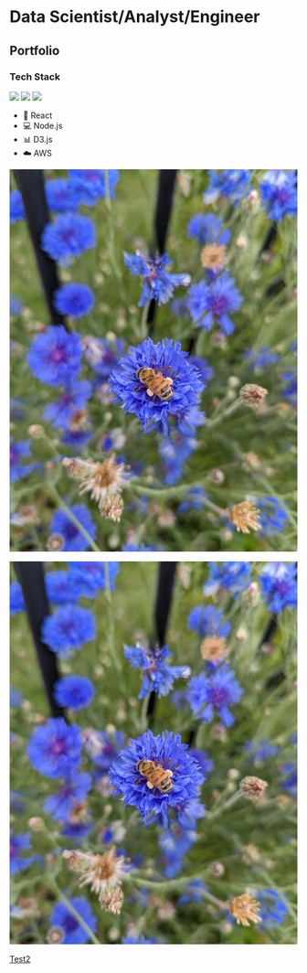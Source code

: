 # Data Scientist/Analyst/Engineer
## Portfolio

### Tech Stack
<img src="https://img.shields.io/badge/-python-3776AB?logo=python&logoColor=eee"> <img src="https://img.shields.io/badge/-SQL-CC2927?logo=MicrosoftSQLServer&logoColor=eee"> <img src="https://img.shields.io/badge/-Apache%20Spark-E25A1C?logo=ApacheSpark&logoColor=fff"> <img src=""> <img src=""> <img src=""> <img src=""> <img src=""> <img src=""> <img src="">


- :rocket: React
- :computer: Node.js
- :bar_chart: D3.js
- :cloud: AWS

![Test](assets/img/Test_image_bee.jpg)

<p align="left">
  <img src="https://github.com/AlexHaskey/portfolio/blob/main/assets/img/Test_image_bee.jpg" alt="Alex's Test Image"/>
</p>

[Test2](https://github.com/AlexHaskey/portfolio/blob/main/Test.ipynb)


